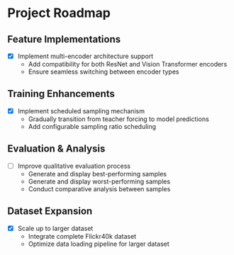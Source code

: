 # Project Roadmap

## Feature Implementations
- [X] Implement multi-encoder architecture support
  - Add compatibility for both ResNet and Vision Transformer encoders
  - Ensure seamless switching between encoder types

## Training Enhancements
- [X] Implement scheduled sampling mechanism
  - Gradually transition from teacher forcing to model predictions
  - Add configurable sampling ratio scheduling

## Evaluation & Analysis
- [ ] Improve qualitative evaluation process
  - Generate and display best-performing samples
  - Generate and display worst-performing samples
  - Conduct comparative analysis between samples

## Dataset Expansion
- [X] Scale up to larger dataset
  - Integrate complete Flickr40k dataset
  - Optimize data loading pipeline for larger dataset